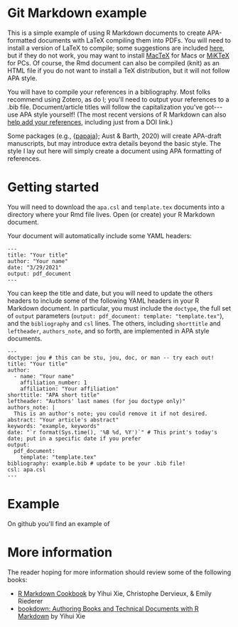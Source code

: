 # Git Markdown example

This is a simple example of using R Markdown documents to create APA-formatted documents with LaTeX compiling them into PDFs. You will need to install a version of LaTeX to compile; some suggestions are included [here](https://bookdown.org/yihui/rmarkdown-cookbook/install-latex.html), but if they do not work, you may want to install [MacTeX](http://tug.org/mactex/) for Macs or [MiKTeX](https://miktex.org/) for PCs. Of course, the Rmd document can also be compiled (knit) as an HTML file if you do not want to install a TeX distribution, but it will not follow APA style.

You will have to compile your references in a bibliography. Most folks recommend using Zotero, as do I; you'll need to output your references to a .bib file. Document/article titles will follow the capitalization you've got---use APA style yourself! (The most recent versions of R Markdown can also [help add your references](https://rmarkdown.rstudio.com/authoring_bibliographies_and_citations.html), including just from a DOI link.)

Some packages (e.g., {[papaja](https://github.com/crsh/papaja)}; Aust & Barth, 2020) will create APA-draft manuscripts, but may introduce extra details beyond the basic style. The style I lay out here will simply create a document using APA formatting of references. 

# Getting started

You will need to download the `apa.csl` and `template.tex` documents into a directory where your Rmd file lives. Open (or create) your R Markdown document.

Your document will automatically include some YAML headers:

```
---
title: "Your title"
author: "Your name"
date: "3/29/2021"
output: pdf_document
---
```

You can keep the title and date, but you will need to update the others headers to include some of the following YAML headers in your R Markdown document. In particular, you must include the `doctype`, the full set of `output` parameters (`output: pdf_document: template: "template.tex"`), and the `bibliography` and `csl` lines. The others, including `shorttitle` and `leftheader`, `authors_note`, and so forth, are implemented in APA style documents. 

```
---
doctype: jou # this can be stu, jou, doc, or man -- try each out!
title: "Your title"
author: 
  - name: "Your name"
    affiliation_number: 1
    affiliation: "Your affiliation"
shorttitle: "APA short title"
leftheader: "Authors' last names (for jou doctype only)"
authors_note: |
  This is an author's note; you could remove it if not desired. 
abstract: "Your article's abstract"
keywords: "example, keywords"
date: "`r format(Sys.time(), '%B %d, %Y')`" # This print's today's date; put in a specific date if you prefer
output: 
  pdf_document:
    template: "template.tex"
bibliography: example.bib # update to be your .bib file!
csl: apa.csl
---
```

# Example

On github you'll find an example of 


# More information

The reader hoping for more information should review some of the following books:

* [R Markdown Cookbook](https://bookdown.org/yihui/rmarkdown-cookbook/) by Yihui Xie, Christophe Dervieux, & Emily Riederer
* [bookdown: Authoring Books and Technical Documents with R Markdown](https://bookdown.org/yihui/bookdown/) by Yihui Xie
